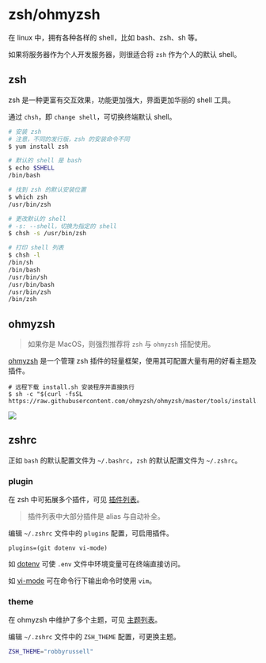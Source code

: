 # zsh/ohmyzsh

在 linux 中，拥有各种各样的 shell，比如 bash、zsh、sh 等。

如果将服务器作为个人开发服务器，则很适合将 `zsh` 作为个人的默认 shell。

## zsh

zsh 是一种更富有交互效果，功能更加强大，界面更加华丽的 shell 工具。

通过 `chsh`，即 `change shell`，可切换终端默认 shell。

```bash
# 安装 zsh
# 注意，不同的发行版，zsh 的安装命令不同
$ yum install zsh

# 默认的 shell 是 bash
$ echo $SHELL
/bin/bash

# 找到 zsh 的默认安装位置
$ which zsh
/usr/bin/zsh

# 更改默认的 shell
# -s: --shell，切换为指定的 shell
$ chsh -s /usr/bin/zsh

# 打印 shell 列表
$ chsh -l
/bin/sh
/bin/bash
/usr/bin/sh
/usr/bin/bash
/usr/bin/zsh
/bin/zsh
```

## ohmyzsh

> 如果你是 MacOS，则强烈推荐将 `zsh` 与 `ohmyzsh` 搭配使用。

[ohmyzsh](https://github.com/ohmyzsh/ohmyzsh) 是一个管理 zsh 插件的轻量框架，使用其可配置大量有用的好看主题及插件。

```
# 远程下载 install.sh 安装程序并直接执行
$ sh -c "$(curl -fsSL https://raw.githubusercontent.com/ohmyzsh/ohmyzsh/master/tools/install.sh)"
```

![](https://umiinn9jie.feishu.cn/space/api/box/stream/download/asynccode/?code=YmI0MjdkYTY3MDdjZTRkMzcxYzA1MDA2N2M5N2U0MmVfWWlpRGc5ZFpjVEJweXBjNnozTnZDaTRtZTFBOGJxbmVfVG9rZW46Ym94Y25vOE9GQUFSZjh1R0VZWkQ4T1ZyQTRiXzE2NTg3NjgwMjY6MTY1ODc3MTYyNl9WNA)

## zshrc

正如 `bash` 的默认配置文件为 `~/.bashrc`，`zsh` 的默认配置文件为 `~/.zshrc`。

### plugin

在 zsh 中可拓展多个插件，可见 [插件列表](https://github.com/ohmyzsh/ohmyzsh/tree/master/plugins)。

> 插件列表中大部分插件是 alias 与自动补全。

编辑 `~/.zshrc` 文件中的 `plugins` 配置，可启用插件。

```
plugins=(git dotenv vi-mode)
```

如 [dotenv](https://github.com/ohmyzsh/ohmyzsh/tree/master/plugins/dotenv) 可使 `.env` 文件中环境变量可在终端直接访问。

如 [vi-mode](https://github.com/ohmyzsh/ohmyzsh/tree/master/plugins/vi-mode) 可在命令行下输出命令时使用 `vim`。

### theme

在 ohmyzsh 中维护了多个主题，可见 [主题列表](https://github.com/ohmyzsh/ohmyzsh/wiki/Themes)。

编辑 `~/.zshrc` 文件中的 `ZSH_THEME` 配置，可更换主题。

```bash
ZSH_THEME="robbyrussell"
```